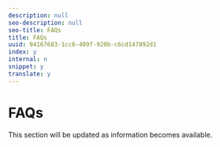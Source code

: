 ```yaml
---
description: null
seo-description: null
seo-title: FAQs
title: FAQs
uuid: 94167683-1cc6-409f-920b-c6cd147892d1
index: y
internal: n
snippet: y
translate: y
---
```


# FAQs

This section will be updated as information becomes available. 
